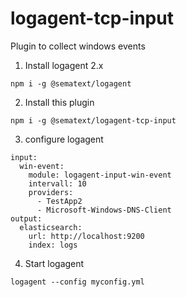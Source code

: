 # logagent-tcp-input

Plugin to collect windows events 

1. Install logagent 2.x 

```
npm i -g @sematext/logagent
```

2. Install this plugin 
```
npm i -g @sematext/logagent-tcp-input  
```
3. configure logagent 

```
input:
  win-event:
    module: logagent-input-win-event
    intervall: 10
    providers: 
      - TestApp2
      - Microsoft-Windows-DNS-Client
output:
  elasticsearch:
    url: http://localhost:9200
    index: logs
```

4. Start logagent

```
logagent --config myconfig.yml
```


